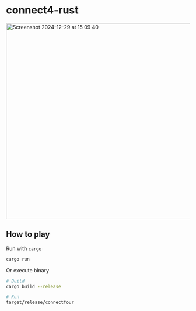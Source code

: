# connect4-rust
<img width="536" alt="Screenshot 2024-12-29 at 15 09 40" src="https://github.com/user-attachments/assets/8975b879-31cc-4af0-8025-99eaa2b7b2bc" />

## How to play
Run with `cargo`

```bash
cargo run
```

Or execute binary

```bash
# Build
cargo build --release

# Run
target/release/connectfour
```
